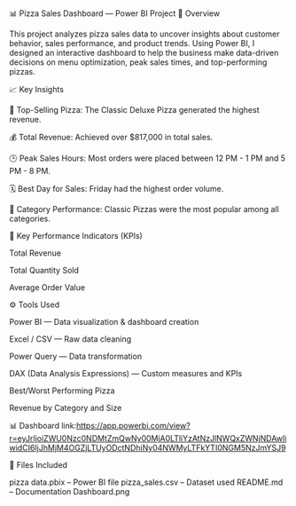 📊 Pizza Sales Dashboard — Power BI Project
🧩 Overview

This project analyzes pizza sales data to uncover insights about customer behavior, sales performance, and product trends.
Using Power BI, I designed an interactive dashboard to help the business make data-driven decisions on menu optimization, peak sales times, and top-performing pizzas.

📈 Key Insights

🍕 Top-Selling Pizza: The Classic Deluxe Pizza generated the highest revenue.

💰 Total Revenue: Achieved over $817,000 in total sales.

🕒 Peak Sales Hours: Most orders were placed between 12 PM - 1 PM and 5 PM - 8 PM.

🗓️ Best Day for Sales: Friday had the highest order volume.

🧾 Category Performance: Classic Pizzas were the most popular among all categories.

🧮 Key Performance Indicators (KPIs)

Total Revenue

Total Quantity Sold

Average Order Value

⚙️ Tools Used

Power BI — Data visualization & dashboard creation

Excel / CSV — Raw data cleaning

Power Query — Data transformation

DAX (Data Analysis Expressions) — Custom measures and KPIs

Best/Worst Performing Pizza

Revenue by Category and Size

📊 Dashboard link:https://app.powerbi.com/view?r=eyJrIjoiZWU0Nzc0NDMtZmQwNy00MjA0LTliYzAtNzJlNWQxZWNjNDAwIiwidCI6IjJhMjM4OGZjLTUyODctNDhiNy04NWMyLTFkYTI0NGM5NzJmYSJ9 

📂 Files Included

pizza data.pbix – Power BI file
pizza_sales.csv – Dataset used
README.md – Documentation
Dashboard.png
